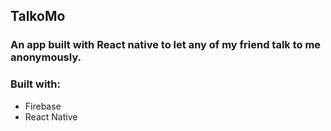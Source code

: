 ## TalkoMo 

### An app built with React native to let any of my friend talk to me anonymously. 

### Built with:

- Firebase 
- React Native 
